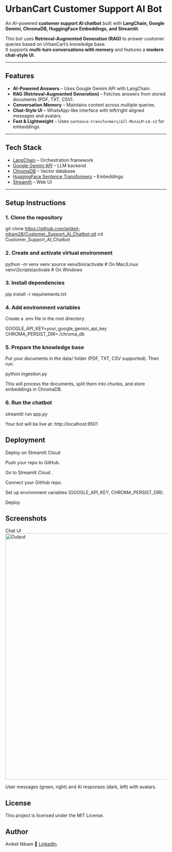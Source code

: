 #  UrbanCart Customer Support AI Bot

An AI-powered **customer support  AI chatbot** built with **LangChain, Google Gemini, ChromaDB, HuggingFace Embeddings, and Streamlit**.  

This bot uses **Retrieval-Augmented Generation (RAG)** to answer customer queries based on UrbanCart’s knowledge base.  
It supports **multi-turn conversations with memory** and features a **modern chat-style UI**.

---

## Features

- **AI-Powered Answers** – Uses Google Gemini API with LangChain.  
- **RAG (Retrieval-Augmented Generation)** – Fetches answers from stored documents (PDF, TXT, CSV).  
- **Conversation Memory** – Maintains context across multiple queries.  
- **Chat-Style UI** – WhatsApp-like interface with left/right aligned messages and avatars.  
- **Fast & Lightweight** – Uses `sentence-transformers/all-MiniLM-L6-v2` for embeddings.  

---

## Tech Stack

- [LangChain](https://www.langchain.com/) – Orchestration framework  
- [Google Gemini API](https://ai.google.dev/) – LLM backend  
- [ChromaDB](https://www.trychroma.com/) – Vector database  
- [HuggingFace Sentence Transformers](https://www.sbert.net/) – Embeddings  
- [Streamlit](https://streamlit.io/) – Web UI  

---

## Setup Instructions

### 1. Clone the repository

git clone https://github.com/aniket-nikam28/Customer_Support_AI_Chatbot.git
cd Customer_Support_AI_Chatbot

### 2. Create and activate virtual environment
python -m venv venv
source venv/bin/activate   # On Mac/Linux
venv\Scripts\activate      # On Windows

### 3. Install dependencies
pip install -r requirements.txt

### 4. Add environment variables

Create a .env file in the root directory:

GOOGLE_API_KEY=your_google_gemini_api_key
CHROMA_PERSIST_DIR=./chroma_db

### 5. Prepare the knowledge base

Put your documents in the data/ folder (PDF, TXT, CSV supported).
Then run:

python ingestion.py


This will process the documents, split them into chunks, and store embeddings in ChromaDB.

### 6. Run the chatbot
streamlit run app.py


Your bot will be live at: http://localhost:8501

## Deployment
Deploy on Streamlit Cloud

Push your repo to GitHub.

Go to Streamlit Cloud
.

Connect your GitHub repo.

Set up environment variables (GOOGLE_API_KEY, CHROMA_PERSIST_DIR).

Deploy 

## Screenshots
Chat UI
<img width="1423" height="766" alt="Output" src="https://github.com/user-attachments/assets/01f94f7a-7b0c-48a1-88f7-cc3b8e9f2bb6" />


User messages (green, right) and AI responses (dark, left) with avatars.


## License

This project is licensed under the MIT License.

## Author

Aniket Nikam
🔗 [LinkedIn](www.linkedin.com/in/aniket-nikam28).

